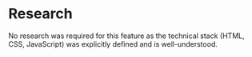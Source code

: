 # Research

No research was required for this feature as the technical stack (HTML, CSS, JavaScript) was explicitly defined and is well-understood.
